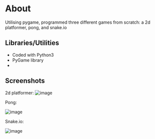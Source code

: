 # About
Utilising pygame, programmed three different games from scratch: a 2d platformer, pong, and snake.io

## Libraries/Utilities
- Coded with Python3
- PyGame library
- 
## Screenshots

2d platformer:
![image](https://user-images.githubusercontent.com/83513279/167295853-f26b5ff5-231b-4679-950d-42d20daf2320.png)


Pong:

![image](https://user-images.githubusercontent.com/83513279/167295927-65d9a0f7-39fa-414f-b06a-8965e85aade0.png)


Snake.io:

![image](https://user-images.githubusercontent.com/83513279/167296302-3692205a-fa5d-4dd8-938e-ea96023d9949.png)


